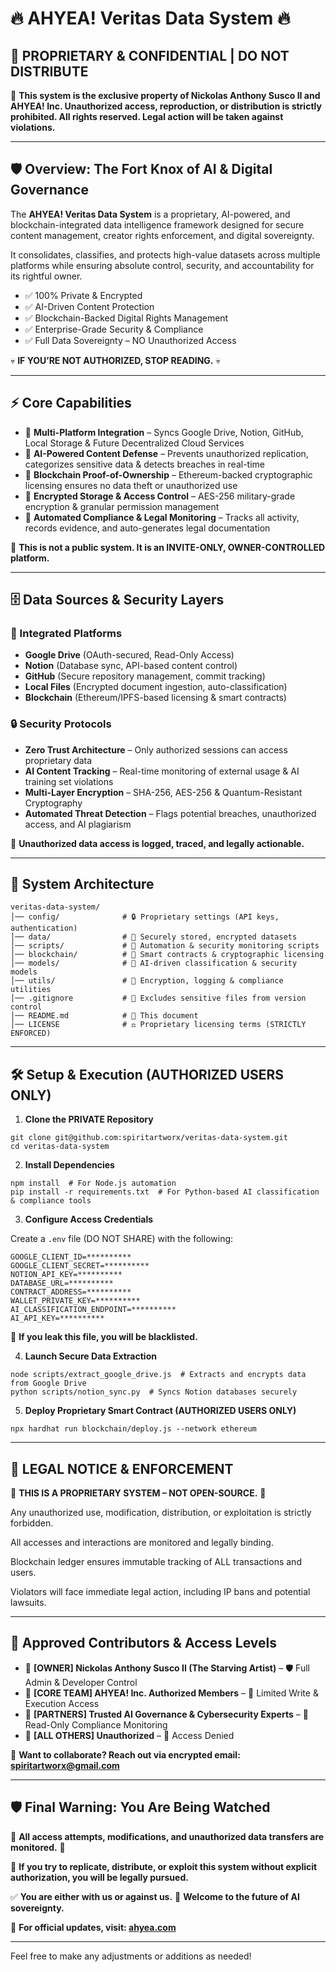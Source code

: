 # 🔥 AHYEA! Veritas Data System 🔥

## 📌 PROPRIETARY & CONFIDENTIAL | DO NOT DISTRIBUTE

🚨 **This system is the exclusive property of Nickolas Anthony Susco II and AHYEA! Inc. Unauthorized access, reproduction, or distribution is strictly prohibited. All rights reserved. Legal action will be taken against violations.**

---

## 🛡️ Overview: The Fort Knox of AI & Digital Governance

The **AHYEA! Veritas Data System** is a proprietary, AI-powered, and blockchain-integrated data intelligence framework designed for secure content management, creator rights enforcement, and digital sovereignty.

It consolidates, classifies, and protects high-value datasets across multiple platforms while ensuring absolute control, security, and accountability for its rightful owner.

- ✅ 100% Private & Encrypted
- ✅ AI-Driven Content Protection
- ✅ Blockchain-Backed Digital Rights Management
- ✅ Enterprise-Grade Security & Compliance
- ✅ Full Data Sovereignty – NO Unauthorized Access

💀 **IF YOU’RE NOT AUTHORIZED, STOP READING.** 💀

---

## ⚡ Core Capabilities

- 🔹 **Multi-Platform Integration** – Syncs Google Drive, Notion, GitHub, Local Storage & Future Decentralized Cloud Services
- 🔹 **AI-Powered Content Defense** – Prevents unauthorized replication, categorizes sensitive data & detects breaches in real-time
- 🔹 **Blockchain Proof-of-Ownership** – Ethereum-backed cryptographic licensing ensures no data theft or unauthorized use
- 🔹 **Encrypted Storage & Access Control** – AES-256 military-grade encryption & granular permission management
- 🔹 **Automated Compliance & Legal Monitoring** – Tracks all activity, records evidence, and auto-generates legal documentation

🚨 **This is not a public system. It is an INVITE-ONLY, OWNER-CONTROLLED platform.**

---

## 🗄️ Data Sources & Security Layers

### 💾 Integrated Platforms
- **Google Drive** (OAuth-secured, Read-Only Access)
- **Notion** (Database sync, API-based content control)
- **GitHub** (Secure repository management, commit tracking)
- **Local Files** (Encrypted document ingestion, auto-classification)
- **Blockchain** (Ethereum/IPFS-based licensing & smart contracts)

### 🔒 Security Protocols
- **Zero Trust Architecture** – Only authorized sessions can access proprietary data
- **AI Content Tracking** – Real-time monitoring of external usage & AI training set violations
- **Multi-Layer Encryption** – SHA-256, AES-256 & Quantum-Resistant Cryptography
- **Automated Threat Detection** – Flags potential breaches, unauthorized access, and AI plagiarism

🚨 **Unauthorized data access is logged, traced, and legally actionable.**

---

## 📁 System Architecture

```
veritas-data-system/
│── config/              # 🔒 Proprietary settings (API keys, authentication)
│── data/                # 📂 Securely stored, encrypted datasets
│── scripts/             # 🤖 Automation & security monitoring scripts
│── blockchain/          # 🔗 Smart contracts & cryptographic licensing
│── models/              # 🧠 AI-driven classification & security models
│── utils/               # 🔧 Encryption, logging & compliance utilities
│── .gitignore           # 🔕 Excludes sensitive files from version control
│── README.md            # 📖 This document
│── LICENSE              # ⚖️ Proprietary licensing terms (STRICTLY ENFORCED)
```

---

## 🛠 Setup & Execution (AUTHORIZED USERS ONLY)

1. **Clone the PRIVATE Repository**

```
git clone git@github.com:spiritartworx/veritas-data-system.git
cd veritas-data-system
```

2. **Install Dependencies**

```
npm install  # For Node.js automation
pip install -r requirements.txt  # For Python-based AI classification & compliance tools
```

3. **Configure Access Credentials**

Create a `.env` file (DO NOT SHARE) with the following:

```
GOOGLE_CLIENT_ID=**********
GOOGLE_CLIENT_SECRET=**********
NOTION_API_KEY=**********
DATABASE_URL=**********
CONTRACT_ADDRESS=**********
WALLET_PRIVATE_KEY=**********
AI_CLASSIFICATION_ENDPOINT=**********
AI_API_KEY=**********
```

🚨 **If you leak this file, you will be blacklisted.**

4. **Launch Secure Data Extraction**

```
node scripts/extract_google_drive.js  # Extracts and encrypts data from Google Drive
python scripts/notion_sync.py  # Syncs Notion databases securely
```

5. **Deploy Proprietary Smart Contract (AUTHORIZED USERS ONLY)**

```
npx hardhat run blockchain/deploy.js --network ethereum
```

---

## 📜 LEGAL NOTICE & ENFORCEMENT

🚨 **THIS IS A PROPRIETARY SYSTEM – NOT OPEN-SOURCE.** 🚨

Any unauthorized use, modification, distribution, or exploitation is strictly forbidden.

All accesses and interactions are monitored and legally binding.

Blockchain ledger ensures immutable tracking of ALL transactions and users.

Violators will face immediate legal action, including IP bans and potential lawsuits.

---

## 🤝 Approved Contributors & Access Levels

- 🔹 **[OWNER] Nickolas Anthony Susco II (The Starving Artist)** – 🛡️ Full Admin & Developer Control
- 🔹 **[CORE TEAM] AHYEA! Inc. Authorized Members** – 🔐 Limited Write & Execution Access
- 🔹 **[PARTNERS] Trusted AI Governance & Cybersecurity Experts** – 🧐 Read-Only Compliance Monitoring
- 🔹 **[ALL OTHERS] Unauthorized** – 🚫 Access Denied

📩 **Want to collaborate? Reach out via encrypted email: [spiritartworx@gmail.com](mailto:spiritartworx@gmail.com)**

---

## 🛡️ Final Warning: You Are Being Watched

🚨 **All access attempts, modifications, and unauthorized data transfers are monitored.** 🚨

📌 **If you try to replicate, distribute, or exploit this system without explicit authorization, you will be legally pursued.**

✅ **You are either with us or against us.**
🚀 **Welcome to the future of AI sovereignty.**

🔗 **For official updates, visit: [ahyea.com](https://ahyea.com)**

---

Feel free to make any adjustments or additions as needed!
